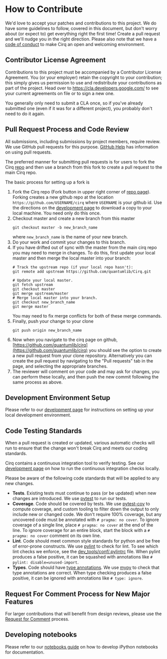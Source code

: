 # How to Contribute

We'd love to accept your patches and contributions to this project.
We do have some guidelines to follow, covered in this document, but don't
worry about (or expect to) get everything right the first time!
Create a pull request and we'll nudge you in the right direction. Please also
note that we have a [code of conduct](CODE_OF_CONDUCT.md) to make Cirq an
open and welcoming environment.

## Contributor License Agreement

Contributions to this project must be accompanied by a Contributor License
Agreement. You (or your employer) retain the copyright to your contribution;
this simply gives us permission to use and redistribute your contributions as
part of the project. Head over to <https://cla.developers.google.com/> to see
your current agreements on file or to sign a new one.

You generally only need to submit a CLA once, so if you've already submitted one
(even if it was for a different project), you probably don't need to do it
again.

## Pull Request Process and Code Review

All submissions, including submissions by project members, require review. We
use GitHub pull requests for this purpose.
[GitHub Help](https://help.github.com/articles/about-pull-requests/) has
information on using pull requests.

The preferred manner for submitting pull requests is for users to fork
the Cirq [repo](https://github.com/quantumlib/Cirq) and then use a
branch from this fork to create a pull request to the main Cirq repo.

The basic process for setting up a fork is
1. Fork the Cirq repo (Fork button in upper right corner of
[repo page](https://github.com/quantumlib/Cirq)).
Forking creates a new github repo at the location
```https://github.com/USERNAME/cirq``` where ```USERNAME``` is
your github id. Use the directions on the
[development page](docs/dev/development.md) to download a copy to
your local machine. You need only do this once.
1. Checkout master and create a new branch from this master
    ```shell
    git checkout master -b new_branch_name
    ```
    where ```new_branch_name``` is the name of your new branch.
1. Do your work and commit your changes to this branch.
1. If you have drifted out of sync with the master from the
main cirq repo you may need to merge in changes.  To do this,
first update your local master and then merge the local master
into your branch:
    ```shell
    # Track the upstream repo (if your local repo hasn't):
    git remote add upstream https://github.com/quantumlib/Cirq.git

    # Update your local master.
    git fetch upstream
    git checkout master
    git merge upstream/master
    # Merge local master into your branch.
    git checkout new_branch_name
    git merge master
    ```
    You may need to fix merge conflicts for both of these merge
    commands.
1. Finally, push your change to your clone
    ```shell
    git push origin new_branch_name
    ```
1. Now when you navigate to the cirq page on github,
[https://github.com/quantumlib/cirq](https://github.com/quantumlib/cirq)
you should see the option to create a new pull request from
your clone repository.  Alternatively you can create the pull request
by navigating to the "Pull requests" tab in the page, and selecting
the appropriate branches.
1. The reviewer will comment on your code and may ask for changes,
you can perform these locally, and then push the new commit following
the same process as above.

## Development Environment Setup

Please refer to our [development page](docs/dev/development.md) for instructions
on setting up your local development environment.

## Code Testing Standards

When a pull request is created or updated, various automatic checks will
run to ensure that the change won't break Cirq and meets our coding standards.

Cirq contains a continuous integration tool to verify testing.  See our
[development page](docs/dev/development.md) on how to run the continuous
integration checks locally.

Please be aware of the following code standards that will be applied to any
new changes.

- **Tests**.
Existing tests must continue to pass (or be updated) when new changes are
introduced. We use [pytest](https://docs.pytest.org/en/latest/) to run our
tests.
- **Coverage**.
Code should be covered by tests.
We use [pytest-cov](https://pytest-cov.readthedocs.io/en/latest/) to compute
coverage, and custom tooling to filter down the output to only include new or
changed code. We don't require 100% coverage, but any uncovered code must
be annotated with `# pragma: no cover`. To ignore coverage of a single line,
place `# pragma: no cover` at the end of the line. To ignore coverage for
an entire block, start the block with a `# pragma: no cover` comment on its
own line.
- **Lint**.
Code should meet common style standards for python and be free of error-prone
constructs. We use [pylint](https://www.pylint.org/) to check for lint.
To see which lint checks we enforce, see the
[dev_tools/conf/.pylintrc](dev_tools/conf/.pylintrc) file. When pylint produces
a false positive, it can be squashed with annotations like
`# pylint: disable=unused-import`.
- **Types**.
Code should have [type annotations](https://www.python.org/dev/peps/pep-0484/).
We use [mypy](http://mypy-lang.org/) to check that type annotations are correct.
When type checking produces a false positive, it can be ignored with
annotations like `# type: ignore`.

## Request For Comment Process for New Major Features

For larger contributions that will benefit from design reviews, please use the
[Request for Comment](docs/dev/rfc_process.md) process.

## Developing notebooks

Please refer to our [notebooks guide](docs/dev/notebooks.md) on how to develop iPython notebooks for documentation.

